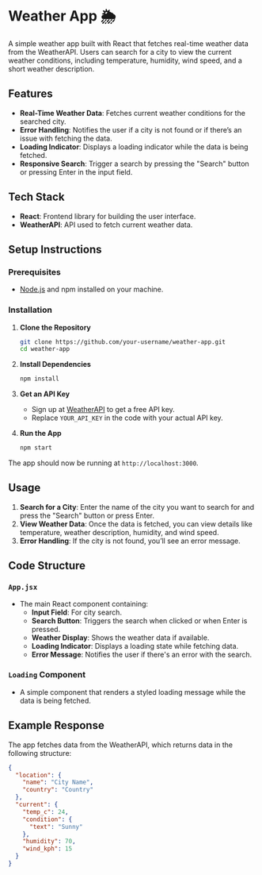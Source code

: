 # Weather App 🌦️

A simple weather app built with React that fetches real-time weather data from the WeatherAPI. Users can search for a city to view the current weather conditions, including temperature, humidity, wind speed, and a short weather description.

## Features

- **Real-Time Weather Data**: Fetches current weather conditions for the searched city.
- **Error Handling**: Notifies the user if a city is not found or if there’s an issue with fetching the data.
- **Loading Indicator**: Displays a loading indicator while the data is being fetched.
- **Responsive Search**: Trigger a search by pressing the "Search" button or pressing Enter in the input field.

## Tech Stack

- **React**: Frontend library for building the user interface.
- **WeatherAPI**: API used to fetch current weather data.

## Setup Instructions

### Prerequisites

- [Node.js](https://nodejs.org/) and npm installed on your machine.

### Installation

1. **Clone the Repository**
    ```bash
    git clone https://github.com/your-username/weather-app.git
    cd weather-app
    ```

2. **Install Dependencies**
    ```bash
    npm install
    ```

3. **Get an API Key**
    - Sign up at [WeatherAPI](https://www.weatherapi.com/) to get a free API key.
    - Replace `YOUR_API_KEY` in the code with your actual API key.

4. **Run the App**
    ```bash
    npm start
    ```

The app should now be running at `http://localhost:3000`.

## Usage

1. **Search for a City**: Enter the name of the city you want to search for and press the "Search" button or press Enter.
2. **View Weather Data**: Once the data is fetched, you can view details like temperature, weather description, humidity, and wind speed.
3. **Error Handling**: If the city is not found, you’ll see an error message.

## Code Structure

### `App.jsx`

- The main React component containing:
  - **Input Field**: For city search.
  - **Search Button**: Triggers the search when clicked or when Enter is pressed.
  - **Weather Display**: Shows the weather data if available.
  - **Loading Indicator**: Displays a loading state while fetching data.
  - **Error Message**: Notifies the user if there's an error with the search.

### `Loading` Component

- A simple component that renders a styled loading message while the data is being fetched.

## Example Response

The app fetches data from the WeatherAPI, which returns data in the following structure:

```json
{
  "location": {
    "name": "City Name",
    "country": "Country"
  },
  "current": {
    "temp_c": 24,
    "condition": {
      "text": "Sunny"
    },
    "humidity": 70,
    "wind_kph": 15
  }
}
